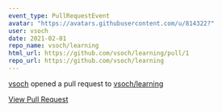 ```yaml
---
event_type: PullRequestEvent
avatar: "https://avatars.githubusercontent.com/u/814322?"
user: vsoch
date: 2021-02-01
repo_name: vsoch/learning
html_url: https://github.com/vsoch/learning/pull/1
repo_url: https://github.com/vsoch/learning
---
```


<a href='https://github.com/vsoch' target='_blank'>vsoch</a> opened a pull request to <a href='https://github.com/vsoch/learning' target='_blank'>vsoch/learning</a>

<a href='https://github.com/vsoch/learning/pull/1' target='_blank'>View Pull Request</a>